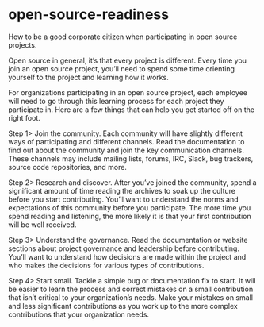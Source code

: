 # open-source-readiness

How to be a good corporate citizen when participating in open source projects.

Open source in general, it’s that every project is different. Every time you join an open source project, you’ll need to spend some time orienting yourself to the project and learning how it works.

For organizations participating in an open source project, each employee will need to go through this learning process for each project they participate in. Here are a few things that can help you get started off on the right foot.

Step 1>
Join the community. Each community will have slightly different ways of participating and different channels. Read the documentation to find out about the community and join the key communication channels. These channels may include mailing lists, forums, IRC, Slack, bug trackers, source code repositories, and more.

Step 2> 
Research and discover. After you’ve joined the community, spend a significant amount of time reading the archives to soak up the culture before you start contributing. You’ll want to understand the norms and expectations of this community before you participate. The more time you spend reading and listening, the more likely it is that your first contribution will be well received.

Step 3> 
Understand the governance. Read the documentation or website sections about project governance and leadership before contributing. You’ll want to understand how decisions are made within the project and who makes the decisions for various types of contributions.

Step 4> 
Start small. Tackle a simple bug or documentation fix to start. It will be easier to learn the process and correct mistakes on a small contribution that isn’t critical to your organization’s needs. Make your mistakes on small and less significant contributions as you work up to the more complex contributions that your organization needs.
